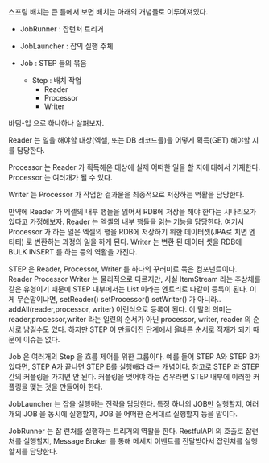 
스프링 배치는 큰 틀에서 보면 배치는 아래의 개념들로 이루어져있다.


- JobRunner : 잡런처 트리거

- JobLauncher : 잡의 실행 주체

- Job : STEP 들의 묶음
    - Step : 배치 작업
        - Reader
        - Processor
        - Writer
    


바텀-업 으로 하나하나 살펴보자.

Reader 는 일을 해야할 대상(엑셀, 또는 DB 레코드들)을 어떻게 획득(GET) 해야할 지를 담당한다.

Processor 는 Reader 가 획득해온 대상에 실제 어떠한 일을 할 지에 대해서 기재한다. Processor 는 여러개가 될 수 있다.  

Writer 는 Processor 가 작업한 결과물을 최종적으로 저장하는 역활을 담당한다.   

만약에 Reader 가 엑셀의 내부 행들을 읽어서 RDB에 저장을 해야 한다는 시나리오가 있다고 가정해보자. Reader 는 엑셀의 내부 행들을 읽는 기능을 담당한다. 여기서 Processor 가 하는 일은 엑셀의 행을 RDB에 저장하기 위한 데이터셋(JPA로 치면 엔티티) 로 변환하는 과정의 일을 하게 된다. Writer 는 변환 된 데이터 셋을 RDB에 BULK INSERT 를 하는 등의 역활을 가진다.

STEP 은 Reader, Processor, Writer 를 하나의 꾸러미로 묶은 컴포넌트이다. Reader Processor Writer 는 물리적으로 다르지만, 사실 ItemStream 라는 추상체를 같은 유형이기 때문에 STEP 내부에서는 List<ItemStream> 이라는 엔트리로 다같이 등록이 된다. 이게 무슨말이냐면, setReader() setProcessor() setWriter() 가 아니라.. addAll(reader,processor, writer) 이런식으로 등록이 된다. 이 말의 의미는 reader,processor,writer 라는 일련의 순서가 아닌 processor, writer, reader 의 순서로 남길수도 있다. 하지만 STEP 이 만들어진 단계에서 올바른 순서로 적재가 되기 때문에 이슈는 없다. 

Job 은 여러개의 Step 을 흐름 제어를 위한 그룹이다. 예를 들어 STEP A와 STEP B가 있다면, STEP A가 끝나면 STEP B를 실행해라 라는 개념이다. 참고로 STEP 과 STEP 간의 커플링을 가지면 안 된다. 커플링을 맺어야 하는 경우라면 STEP 내부에 이러한 커플링을 맺는 것을 만들어야 한다.


JobLauncher 는 잡을 실행하는 전략을 담당한다. 특정 하나의 JOB만 실행할지, 여러개의 JOB 을 동시에 실행할지, JOB 을 어떠한 순서대로 실행할지 등을 말이다. 

JobRunner 는 잡 런처를 실행하는 트리거의 역활을 한다. RestfulAPI 의 호출로 잡런처를 실행할지, Message Broker 를 통해 메세지 이벤트를 전달받아서 잡런처를 실행할지를 담당한다.